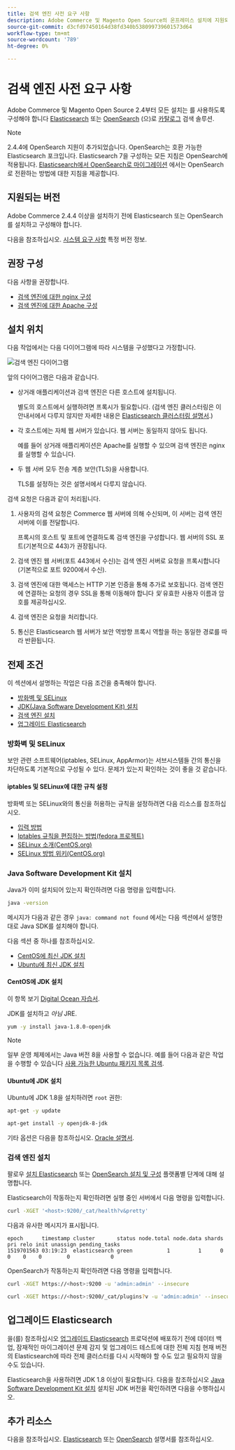 ```yaml
---
title: 검색 엔진 사전 요구 사항
description: Adobe Commerce 및 Magento Open Source의 온프레미스 설치에 지원되는 검색 엔진 소프트웨어를 설치하고 구성하려면 다음 단계를 따르십시오.
source-git-commit: d3cfd97450164d38fd340b538099739601573d64
workflow-type: tm+mt
source-wordcount: '789'
ht-degree: 0%

---
```



# 검색 엔진 사전 요구 사항

Adobe Commerce 및 Magento Open Source 2.4부터 모든 설치는 를 사용하도록 구성해야 합니다 [Elasticsearch](https://www.elastic.co) 또는 [OpenSearch](https://opensearch.org/) (으)로 [카탈로그](https://glossary.magento.com/catalog) 검색 솔루션.

>[!NOTE]
>
>2.4.4에 OpenSearch 지원이 추가되었습니다. OpenSearch는 호환 가능한 Elasticsearch 포크입니다. Elasticsearch 7을 구성하는 모든 지침은 OpenSearch에 적용됩니다. [Elasticsearch에서 OpenSearch로 마이그레이션](../../../upgrade/prepare/opensearch-migration.md) 에서는 OpenSearch로 전환하는 방법에 대한 지침을 제공합니다.

## 지원되는 버전

Adobe Commerce 2.4.4 이상을 설치하기 전에 Elasticsearch 또는 OpenSearch를 설치하고 구성해야 합니다.

다음을 참조하십시오. [시스템 요구 사항](../../system-requirements.md) 특정 버전 정보.

## 권장 구성

다음 사항을 권장합니다.

* [검색 엔진에 대한 nginx 구성](configure-nginx.md)
* [검색 엔진에 대한 Apache 구성](configure-apache.md)

## 설치 위치

다음 작업에서는 다음 다이어그램에 따라 시스템을 구성했다고 가정합니다.

![검색 엔진 다이어그램](../../../assets/installation/search-engine-config.svg)

앞의 다이어그램은 다음과 같습니다.

* 상거래 애플리케이션과 검색 엔진은 다른 호스트에 설치됩니다.

   별도의 호스트에서 실행하려면 프록시가 필요합니다. (검색 엔진 클러스터링은 이 안내서에서 다루지 않지만 자세한 내용은 [Elasticsearch 클러스터링 설명서](https://www.elastic.co/guide/en/elasticsearch/guide/current/distributed-cluster.html).)

* 각 호스트에는 자체 웹 서버가 있습니다. 웹 서버는 동일하지 않아도 됩니다.

   예를 들어 상거래 애플리케이션은 Apache를 실행할 수 있으며 검색 엔진은 nginx를 실행할 수 있습니다.

* 두 웹 서버 모두 전송 계층 보안(TLS)을 사용합니다.

   TLS를 설정하는 것은 설명서에서 다루지 않습니다.

검색 요청은 다음과 같이 처리됩니다.

1. 사용자의 검색 요청은 Commerce 웹 서버에 의해 수신되며, 이 서버는 검색 엔진 서버에 이를 전달합니다.

   프록시의 호스트 및 포트에 연결하도록 검색 엔진을 구성합니다. 웹 서버의 SSL 포트(기본적으로 443)가 권장됩니다.

1. 검색 엔진 웹 서버(포트 443에서 수신)는 검색 엔진 서버로 요청을 프록시합니다(기본적으로 포트 9200에서 수신).

1. 검색 엔진에 대한 액세스는 HTTP 기본 인증을 통해 추가로 보호됩니다. 검색 엔진에 연결하는 요청의 경우 SSL을 통해 이동해야 합니다 *및* 유효한 사용자 이름과 암호를 제공하십시오.

1. 검색 엔진은 요청을 처리합니다.

1. 통신은 Elasticsearch 웹 서버가 보안 역방향 프록시 역할을 하는 동일한 경로를 따라 반환됩니다.

## 전제 조건

이 섹션에서 설명하는 작업은 다음 조건을 충족해야 합니다.

* [방화벽 및 SELinux](#firewall-and-selinux)
* [JDK(Java Software Development Kit) 설치](#install-the-java-software-development-kit)
* [검색 엔진 설치](#install-the-search-engine)
* [업그레이드 Elasticsearch](#upgrading-elasticsearch)

### 방화벽 및 SELinux

보안 관련 소프트웨어(iptables, SELinux, AppArmor)는 서브시스템들 간의 통신을 차단하도록 기본적으로 구성될 수 있다. 문제가 있는지 확인하는 것이 좋을 것 같습니다.

#### iptables 및 SELinux에 대한 규칙 설정

방화벽 또는 SELinux와의 통신을 허용하는 규칙을 설정하려면 다음 리소스를 참조하십시오.

* [입력 방법](https://help.ubuntu.com/community/IptablesHowTo)
* [Iptables 규칙을 편집하는 방법(fedora 프로젝트)](https://fedoraproject.org/wiki/How_to_edit_iptables_rules)
* [SELinux 소개(CentOS.org)](https://www.centos.org)
* [SELinux 방법 위키(CentOS.org)](https://wiki.centos.org/HowTos/SELinux)

### Java Software Development Kit 설치

Java가 이미 설치되어 있는지 확인하려면 다음 명령을 입력합니다.

```bash
java -version
```

메시지가 다음과 같은 경우 `java: command not found` 에서는 다음 섹션에서 설명한 대로 Java SDK를 설치해야 합니다.

다음 섹션 중 하나를 참조하십시오.

* [CentOS에 최신 JDK 설치](#install-the-jdk-on-centos)
* [Ubuntu에 최신 JDK 설치](#install-the-jdk-on-ubuntu)

#### CentOS에 JDK 설치

이 항목 보기 [Digital Ocean 자습서](https://www.digitalocean.com/community/tutorials/how-to-install-java-on-centos-and-fedora#install-oracle-java-8).

JDK를 설치하고 *아님* JRE.

```bash
yum -y install java-1.8.0-openjdk
```

>[!NOTE]
>
>일부 운영 체제에서는 Java 버전 8을 사용할 수 없습니다. 예를 들어 다음과 같은 작업을 수행할 수 있습니다 [사용 가능한 Ubuntu 패키지 목록 검색](https://packages.ubuntu.com/).

#### Ubuntu에 JDK 설치

Ubuntu에 JDK 1.8을 설치하려면 `root` 권한:

```bash
apt-get -y update
```

```bash
apt-get install -y openjdk-8-jdk
```

기타 옵션은 다음을 참조하십시오. [Oracle 설명서](https://docs.oracle.com/javase/8/docs/technotes/guides/install/install_overview.html).

### 검색 엔진 설치

팔로우 [설치 Elasticsearch](https://www.elastic.co/guide/en/elasticsearch/reference/current/install-elasticsearch.html) 또는 [OpenSearch 설치 및 구성](https://opensearch.org/docs/latest/opensearch/install/index/) 플랫폼별 단계에 대해 설명합니다.

Elasticsearch이 작동하는지 확인하려면 실행 중인 서버에서 다음 명령을 입력합니다.

```bash
curl -XGET '<host>:9200/_cat/health?v&pretty'
```

다음과 유사한 메시지가 표시됩니다.

```terminal
epoch      timestamp cluster       status node.total node.data shards pri relo init unassign pending_tasks
1519701563 03:19:23  elasticsearch green           1         1      0   0    0    0        0             0
```

OpenSearch가 작동하는지 확인하려면 다음 명령을 입력합니다.

```bash
curl -XGET https://<host>:9200 -u 'admin:admin' --insecure
```

```bash
curl -XGET https://<host>:9200/_cat/plugins?v -u 'admin:admin' --insecure
```

## 업그레이드 Elasticsearch

을(를) 참조하십시오 [업그레이드 Elasticsearch](https://www.elastic.co/guide/en/elasticsearch/reference/current/setup-upgrade.html) 프로덕션에 배포하기 전에 데이터 백업, 잠재적인 마이그레이션 문제 감지 및 업그레이드 테스트에 대한 전체 지침 현재 버전의 Elasticsearch에 따라 전체 클러스터를 다시 시작해야 할 수도 있고 필요하지 않을 수도 있습니다.

Elasticsearch을 사용하려면 JDK 1.8 이상이 필요합니다. 다음을 참조하십시오 [Java Software Development Kit 설치](#install-the-java-software-development-kit) 설치된 JDK 버전을 확인하려면 다음을 수행하십시오.

## 추가 리소스

다음을 참조하십시오. [Elasticsearch](https://www.elastic.co/guide/en/elasticsearch/reference/current/index.html) 또는 [OpenSearch](https://opensearch.org/docs/latest/) 설명서를 참조하십시오.
